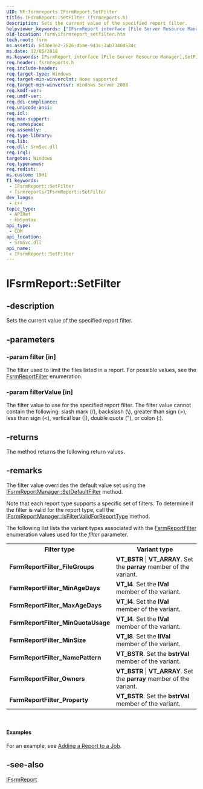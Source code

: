 ```yaml
---
UID: NF:fsrmreports.IFsrmReport.SetFilter
title: IFsrmReport::SetFilter (fsrmreports.h)
description: Sets the current value of the specified report filter.
helpviewer_keywords: ["IFsrmReport interface [File Server Resource Manager]","SetFilter method","IFsrmReport.SetFilter","IFsrmReport::SetFilter","SetFilter","SetFilter method [File Server Resource Manager]","SetFilter method [File Server Resource Manager]","IFsrmReport interface","fs.ifsrmreport_setfilter","fsrm.ifsrmreport_setfilter","fsrmreports/IFsrmReport::SetFilter"]
old-location: fsrm\ifsrmreport_setfilter.htm
tech.root: fsrm
ms.assetid: 6d36e3e2-7826-4bae-943c-3ab73404534c
ms.date: 12/05/2018
ms.keywords: IFsrmReport interface [File Server Resource Manager],SetFilter method, IFsrmReport.SetFilter, IFsrmReport::SetFilter, SetFilter, SetFilter method [File Server Resource Manager], SetFilter method [File Server Resource Manager],IFsrmReport interface, fs.ifsrmreport_setfilter, fsrm.ifsrmreport_setfilter, fsrmreports/IFsrmReport::SetFilter
req.header: fsrmreports.h
req.include-header: 
req.target-type: Windows
req.target-min-winverclnt: None supported
req.target-min-winversvr: Windows Server 2008
req.kmdf-ver: 
req.umdf-ver: 
req.ddi-compliance: 
req.unicode-ansi: 
req.idl: 
req.max-support: 
req.namespace: 
req.assembly: 
req.type-library: 
req.lib: 
req.dll: SrmSvc.dll
req.irql: 
targetos: Windows
req.typenames: 
req.redist: 
ms.custom: 19H1
f1_keywords:
 - IFsrmReport::SetFilter
 - fsrmreports/IFsrmReport::SetFilter
dev_langs:
 - c++
topic_type:
 - APIRef
 - kbSyntax
api_type:
 - COM
api_location:
 - SrmSvc.dll
api_name:
 - IFsrmReport::SetFilter
---
```


# IFsrmReport::SetFilter


## -description

Sets the current value of the specified report filter.

## -parameters

### -param filter [in]

The filter used to  limit the files listed in a report. For possible values, see the 
      <a href="/windows/desktop/api/fsrmenums/ne-fsrmenums-fsrmreportfilter">FsrmReportFilter</a> enumeration.

### -param filterValue [in]

The filter value to use for the specified report filter. The filter value cannot contain the following: 
      slash mark (/), backslash (\\), greater than sign (&gt;), less than sign (&lt;), vertical bar (|), double 
      quote ("), or colon (:).

## -returns

The method returns the following return values.

## -remarks

The filter value overrides the default value set using the 
    <a href="/previous-versions/windows/desktop/api/fsrmreports/nf-fsrmreports-ifsrmreportmanager-setdefaultfilter">IFsrmReportManager::SetDefaultFilter</a> 
    method.

Note that each report type supports a specific set of filters. To determine if the filter is valid for the 
    report type, call the 
    <a href="/previous-versions/windows/desktop/api/fsrmreports/nf-fsrmreports-ifsrmreportmanager-isfiltervalidforreporttype">IFsrmReportManager::IsFilterValidForReportType</a> 
    method.

The following list lists the variant types associated with the 
    <a href="/windows/desktop/api/fsrmenums/ne-fsrmenums-fsrmreportfilter">FsrmReportFilter</a> enumeration values used for the 
    <i>filter</i> parameter.

<table>
<tr>
<th>Filter type</th>
<th>Variant type</th>
</tr>
<tr>
<td><b>FsrmReportFilter_FileGroups</b></td>
<td>
<b>VT_BSTR</b> | <b>VT_ARRAY</b>. Set the 
       <b>parray</b> member of the variant.

</td>
</tr>
<tr>
<td><b>FsrmReportFilter_MinAgeDays</b></td>
<td>
<b>VT_I4</b>. Set the <b>lVal</b> member of the variant.

</td>
</tr>
<tr>
<td><b>FsrmReportFilter_MaxAgeDays</b></td>
<td>
<b>VT_I4</b>. Set the <b>lVal</b> member of the variant.

</td>
</tr>
<tr>
<td><b>FsrmReportFilter_MinQuotaUsage</b></td>
<td>
<b>VT_I4</b>. Set the <b>lVal</b> member of the variant.

</td>
</tr>
<tr>
<td><b>FsrmReportFilter_MinSize</b></td>
<td>
<b>VT_I8</b>. Set the <b>llVal</b> member of the variant.

</td>
</tr>
<tr>
<td><b>FsrmReportFilter_NamePattern</b></td>
<td>
<b>VT_BSTR</b>. Set the <b>bstrVal</b> member of the variant.

</td>
</tr>
<tr>
<td><b>FsrmReportFilter_Owners</b></td>
<td>
<b>VT_BSTR</b> | <b>VT_ARRAY</b>. Set the 
       <b>parray</b> member of the variant.

</td>
</tr>
<tr>
<td><b>FsrmReportFilter_Property</b></td>
<td>
<b>VT_BSTR</b>. Set the <b>bstrVal</b> member of the variant.

</td>
</tr>
</table>
 


#### Examples

For an example, see 
     <a href="/previous-versions/windows/desktop/fsrm/adding-a-report-to-a-job">Adding a Report to a Job</a>.

<div class="code"></div>

## -see-also

<a href="/previous-versions/windows/desktop/api/fsrmreports/nn-fsrmreports-ifsrmreport">IFsrmReport</a>


